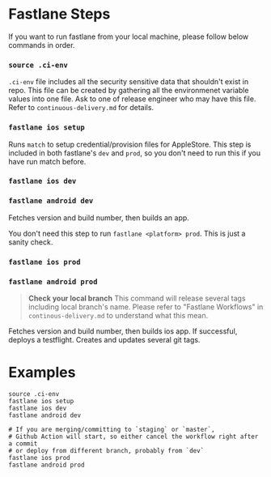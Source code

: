 # Fastlane Steps

If you want to run fastlane from your local machine, please follow below commands in order.

### `source .ci-env`

`.ci-env` file includes all the security sensitive data that shouldn't exist in repo. This file can be created by gathering all the environmenet variable values into one file. Ask to one of release engineer who may have this file.
Refer to `continuous-delivery.md` for details.

### `fastlane ios setup`

Runs `match` to setup credential/provision files for AppleStore.
This step is included in both fastlane's `dev` and `prod`, so you don't need to run this if you have run match before.

### `fastlane ios dev`

### `fastlane android dev`

Fetches version and build number, then builds an app.

You don't need this step to run `fastlane <platform> prod`. This is just a sanity check.

### `fastlane ios prod`

### `fastlane android prod`

> **Check your local branch**
> This command will release several tags including local branch's name. Please refer to "Fastlane Workflows" in `continous-delivery.md` to understand what this mean.

Fetches version and build number, then builds ios app. If successful, deploys a testflight. Creates and updates several git tags.

# Examples

```
source .ci-env
fastlane ios setup
fastlane ios dev
fastlane android dev

# If you are merging/committing to `staging` or `master`,
# Github Action will start, so either cancel the workflow right after a commit
# or deploy from different branch, probably from `dev`
fastlane ios prod
fastlane android prod
```

